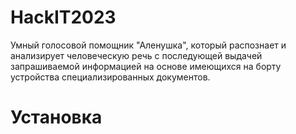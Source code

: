 # HackIT2023

Умный голосовой помощник "Аленушка", который распознает и анализирует человеческую речь с последующей выдачей запрашиваемой информацией на основе имеющихся на борту устройства специализированных документов. 

# Установка
